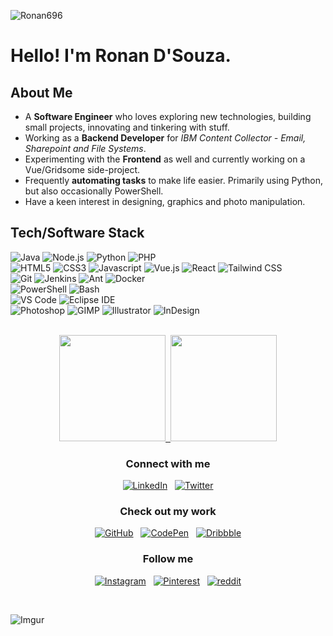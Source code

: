 ![Ronan696](https://i.imgur.com/5i0MOZL.png "Ronan696")

# Hello! I'm **Ronan D'Souza**.

## About Me

- A **Software Engineer** who loves exploring new technologies, building small projects, innovating and tinkering with stuff.
- Working as a **Backend Developer** for _IBM Content Collector - Email, Sharepoint and File Systems_.
- Experimenting with the **Frontend** as well and currently working on a Vue/Gridsome side-project.
- Frequently **automating tasks** to make life easier. Primarily using Python, but also occasionally PowerShell.
- Have a keen interest in designing, graphics and photo manipulation.


## Tech/Software Stack

![Java](https://img.shields.io/static/v1?style=for-the-badge&logo=java&message=Java&label=&color=007396&labelColor=000000)
![Node.js](https://img.shields.io/static/v1?style=for-the-badge&logo=node.js&message=Node.js&label=&color=339933&labelColor=000000)
![Python](https://img.shields.io/static/v1?style=for-the-badge&logo=python&message=Python&label=&color=3776AB&labelColor=000000)
![PHP](https://img.shields.io/static/v1?style=for-the-badge&logo=php&message=PHP&label=&color=777BB4&labelColor=000000)
<br/>
![HTML5](https://img.shields.io/static/v1?style=for-the-badge&logo=html5&message=HTML5&label=&color=E34F26&labelColor=000000)
![CSS3](https://img.shields.io/static/v1?style=for-the-badge&logo=css3&message=CSS3&label=&color=1572B6&labelColor=000000)
![Javascript](https://img.shields.io/static/v1?style=for-the-badge&logo=javascript&message=Javascript&label=&color=F7DF1E&labelColor=000000)
![Vue.js](https://img.shields.io/static/v1?style=for-the-badge&logo=vue.js&message=Vue.js&label=&color=4FC08D&labelColor=000000)
![React](https://img.shields.io/static/v1?style=for-the-badge&logo=react&message=React&label=&color=61DAFB&labelColor=000000)
![Tailwind CSS](https://img.shields.io/static/v1?style=for-the-badge&logo=tailwind-css&message=Tailwind%20CSS&label=&color=38B2AC&labelColor=000000)
<br/>
![Git](https://img.shields.io/static/v1?style=for-the-badge&logo=git&message=Git&label=&color=F05032&labelColor=000000)
![Jenkins](https://img.shields.io/static/v1?style=for-the-badge&logo=jenkins&message=Jenkins&label=&color=D24939&labelColor=000000)
![Ant](https://img.shields.io/static/v1?style=for-the-badge&logo=apache-ant&message=Ant&label=&color=A81C7D&labelColor=000000)
![Docker](https://img.shields.io/static/v1?style=for-the-badge&logo=docker&message=Docker&label=&color=2496ED&labelColor=000000)
<br/>
![PowerShell](https://img.shields.io/static/v1?style=for-the-badge&logo=powershell&message=PowerShell&label=&color=5391FE&labelColor=000000)
![Bash](https://img.shields.io/static/v1?style=for-the-badge&logo=gnu-bash&message=Bash&label=&color=4EAA25&labelColor=000000)
<br/>
![VS Code](https://img.shields.io/static/v1?style=for-the-badge&logo=visual-studio-code&message=VS%20Code&label=&color=007ACC&labelColor=000000)
![Eclipse IDE](https://img.shields.io/static/v1?style=for-the-badge&logo=Eclipse-IDE&message=Eclipse%20IDE&label=&color=2C2255&labelColor=000000)
<br/>
![Photoshop](https://img.shields.io/static/v1?style=for-the-badge&logo=adobe-photoshop&message=Photoshop&label=&color=31A8FF&labelColor=000000)
![GIMP](https://img.shields.io/static/v1?style=for-the-badge&logo=gimp&message=GIMP&label=&color=5C5543&labelColor=000000)
![Illustrator](https://img.shields.io/static/v1?style=for-the-badge&logo=adobe-illustrator&message=Illustrator&label=&color=FF9A00&labelColor=000000)
![InDesign](https://img.shields.io/static/v1?style=for-the-badge&logo=adobe-indesign&message=InDesign&label=&color=EE3D8F&labelColor=000000)
<br/><br/>

<p align="center">
<a href="https://github.com/ronan696">
<img height="170em" src="https://github-readme-stats.vercel.app/api?username=ronan696&theme=great-gatsby&show_icons=true&include_all_commits=true&count_private=true" />&nbsp;
<img height="170em" src="https://github-readme-stats.vercel.app/api/top-langs/?username=ronan696&layout=compact&theme=great-gatsby" />
</a>
</p>

<p align="center">

<h3 align="center">Connect with me</h3>
<p align="center">
<a href="https://www.linkedin.com/in/ronan696/"><img title="LinkedIn" src="https://raw.githubusercontent.com/ronan696/ronan696/master/assets/linkedin.svg"/></a>&nbsp;&nbsp;
<a href="https://twitter.com/Ronan696"><img title="Twitter" src="https://raw.githubusercontent.com/ronan696/ronan696/master/assets/twitter.svg"/></a>
</p>

<h3 align="center">Check out my work</h3>
<p align="center">
<a href="https://github.com/ronan696"><img title="GitHub" src="https://raw.githubusercontent.com/ronan696/ronan696/master/assets/github.svg"/></a>&nbsp;&nbsp;
<a href="https://codepen.io/ronan696"><img title="CodePen" src="https://raw.githubusercontent.com/ronan696/ronan696/master/assets/codepen.svg"/></a>&nbsp;&nbsp;
<a href="https://dribbble.com/ronan696"><img title="Dribbble" src="https://raw.githubusercontent.com/ronan696/ronan696/master/assets/dribbble.svg"/></a>
</p>


<h3 align="center">Follow me</h3>
<p align="center">
<a href="https://www.instagram.com/ronan696/"><img title="Instagram" src="https://raw.githubusercontent.com/ronan696/ronan696/master/assets/instagram.svg"/></a>&nbsp;&nbsp;
<a href="https://pinterest.com/ronan696/"><img title="Pinterest" src="https://raw.githubusercontent.com/ronan696/ronan696/master/assets/pinterest.svg"/></a>&nbsp;&nbsp;
<a href="https://www.reddit.com/u/ronan696"><img title="reddit" src="https://raw.githubusercontent.com/ronan696/ronan696/master/assets/reddit.svg"/></a>
</p>
</p>

<br/>

![Imgur](https://i.imgur.com/1f8Nk9e.png)
